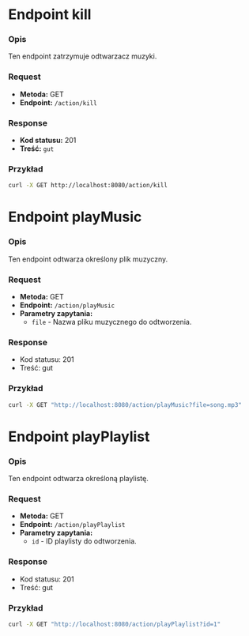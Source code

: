 # Endpoint kill

### Opis
Ten endpoint zatrzymuje odtwarzacz muzyki.

### Request
- **Metoda:** GET
- **Endpoint:** `/action/kill`
### Response
- **Kod statusu:** 201
- **Treść:** `gut`

### Przykład
```bash
curl -X GET http://localhost:8080/action/kill
```
# Endpoint playMusic
### Opis
Ten endpoint odtwarza określony plik muzyczny.

### Request
- **Metoda:** GET
- **Endpoint:** `/action/playMusic`
- **Parametry zapytania:**
    - `file` - Nazwa pliku muzycznego do odtworzenia.
### Response
- Kod statusu: 201
- Treść: gut
### Przykład
```bash
curl -X GET "http://localhost:8080/action/playMusic?file=song.mp3"
```
# Endpoint playPlaylist
### Opis
Ten endpoint odtwarza określoną playlistę.

### Request
- **Metoda:** GET
- **Endpoint:** `/action/playPlaylist`
- **Parametry zapytania:**
    - `id` - ID playlisty do odtworzenia.
### Response
- Kod statusu: 201
- Treść: gut
### Przykład
```bash
curl -X GET "http://localhost:8080/action/playPlaylist?id=1"
```
